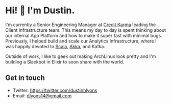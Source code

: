 # Hi! 👋 I'm Dustin. 

I'm currently a Senior Engineering Manager at [Credit Karma](https://www.creditkarma.com) leading the Client Infrastructure team. This means my day to day is spent thinking about our internal App Platform and how to make it super fast with minimal bugs. Previously, I helped build and scale our Analytics Infrastructure, where I was happily devoted to [Scala](https://www.youtube.com/watch?v=W7YQDnweQIc), [Akka](https://www.youtube.com/watch?v=wbTyy7vWQXo), and Kafka. 

Outside of work, I like to geek out making ArchLinux look pretty and I'm building a Slackbot in Elixir to soon share with the world.

## Get in touch
- Twitter: https://twitter.com/dustinhlyons
- Email: dlyons14@gmail.com
